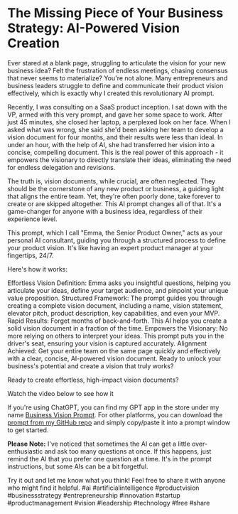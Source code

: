 # The Missing Piece of Your Business Strategy: AI-Powered Vision Creation

Ever stared at a blank page, struggling to articulate the vision for your new business idea?  Felt the frustration of endless meetings, chasing consensus that never seems to materialize? You're not alone. Many entrepreneurs and business leaders struggle to define and communicate their product vision effectively, which is exactly why I created this revolutionary AI prompt.

Recently, I was consulting on a SaaS product inception. I sat down with the VP, armed with this very prompt, and gave her some space to work. After just 45 minutes, she closed her laptop, a perplexed look on her face. When I asked what was wrong, she said she'd been asking her team to develop a vision document for four months, and their results were less than ideal. In under an hour, with the help of AI, she had transferred her vision into a concise, compelling document. This is the real power of this approach - it empowers the visionary to directly translate their ideas, eliminating the need for endless delegation and revisions.

The truth is, vision documents, while crucial, are often neglected. They should be the cornerstone of any new product or business, a guiding light that aligns the entire team. Yet, they're often poorly done, take forever to create or are skipped altogether. This AI prompt changes all of that. It's a game-changer for anyone with a business idea, regardless of their experience level.

This prompt, which I call "Emma, the Senior Product Owner," acts as your personal AI consultant, guiding you through a structured process to define your product vision. It's like having an expert product manager at your fingertips, 24/7.

Here's how it works:

Effortless Vision Definition: Emma asks you insightful questions, helping you articulate your ideas, define your target audience, and pinpoint your unique value proposition.
Structured Framework: The prompt guides you through creating a complete vision document, including a name, vision statement, elevator pitch, product description, key capabilities, and even your MVP.
Rapid Results: Forget months of back-and-forth. This AI helps you create a solid vision document in a fraction of the time.
Empowers the Visionary: No more relying on others to interpret your ideas. This prompt puts you in the driver's seat, ensuring your vision is captured accurately.
Alignment Achieved: Get your entire team on the same page quickly and effectively with a clear, concise, AI-powered vision document.
Ready to unlock your business's potential and create a vision that truly works?

Ready to create effortless, high-impact vision documents?

Watch the video below to see how it []()

If you're using ChatGPT, you can find my GPT app in the store under my name [Business Vision Prompt](https://chatgpt.com/g/g-678d3531d0388191b880c2ab637e3d14-business-vision-prompt). For other platforms, you can download the [prompt from my GitHub repo](https://github.com/opinionated-architect/my-ai-prompts/blob/main/resume/prompt.md) and simply copy/paste it into a prompt window to get started.

**Please Note:** I've noticed that sometimes the AI can get a little over-enthusiastic and ask too many questions at once. If this happens, just remind the AI that you prefer one question at a time. It's in the prompt instructions, but some AIs can be a bit forgetful.

Try it out and let me know what you think! Feel free to share it with anyone who might find it helpful. #ai #artificialintelligence #productvision #businessstrategy #entrepreneurship #innovation #startup #productmanagement #vision #leadership #technology #free #share

